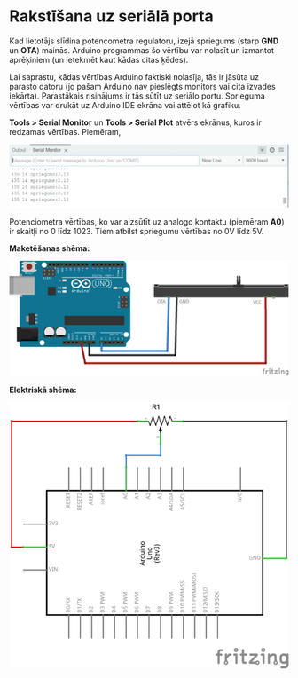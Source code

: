 # Rakstīšana uz seriālā porta

Kad lietotājs slīdina potencometra regulatoru, 
izejā spriegums (starp **GND** un **OTA**) mainās. 
Arduino programmas šo vērtību var nolasīt un izmantot 
aprēķiniem (un ietekmēt kaut kādas citas ķēdes). 

Lai saprastu, kādas vērtības Arduino faktiski nolasīja, 
tās ir jāsūta uz parasto datoru (jo pašam Arduino nav pieslēgts 
monitors vai cita izvades iekārta). 
Parastākais risinājums ir tās sūtīt uz seriālo portu. 
Sprieguma vērtības var drukāt uz Arduino IDE ekrāna vai attēlot kā grafiku.


**Tools > Serial Monitor** un **Tools > Serial Plot** 
atvērs ekrānus, kuros ir redzamas vērtības. Piemēram, 

![](SerialMonitor.png)


Potenciometra vērtības, ko var aizsūtīt uz analogo 
kontaktu (piemēram **A0**) ir skaitļi no 0 līdz 1023. 
Tiem atbilst spriegumu vērtības no 0V līdz 5V. 

**Maketēšanas shēma:** 

![](potentiometer_bb.png)


**Elektriskā shēma:**


![](potentiometer_schem.png)
